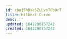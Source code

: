 ```yaml
---
id: r8oj5hDxe5ZLUvsTCb9rT
title: Hilbert Curve
desc: ''
updated: 1642290757242
created: 1642290757242
---
```


